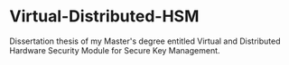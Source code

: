 # Virtual-Distributed-HSM
Dissertation thesis of my Master's degree entitled Virtual and Distributed Hardware Security Module for Secure Key Management.
